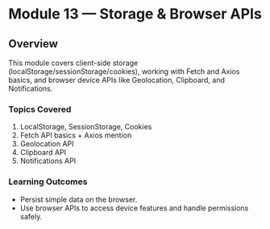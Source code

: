 # Module 13 — Storage & Browser APIs

## Overview
This module covers client-side storage (localStorage/sessionStorage/cookies), working with Fetch and Axios basics, and browser device APIs like Geolocation, Clipboard, and Notifications.

### Topics Covered
1. LocalStorage, SessionStorage, Cookies
2. Fetch API basics + Axios mention
3. Geolocation API
4. Clipboard API
5. Notifications API

### Learning Outcomes
- Persist simple data on the browser.
- Use browser APIs to access device features and handle permissions safely.
